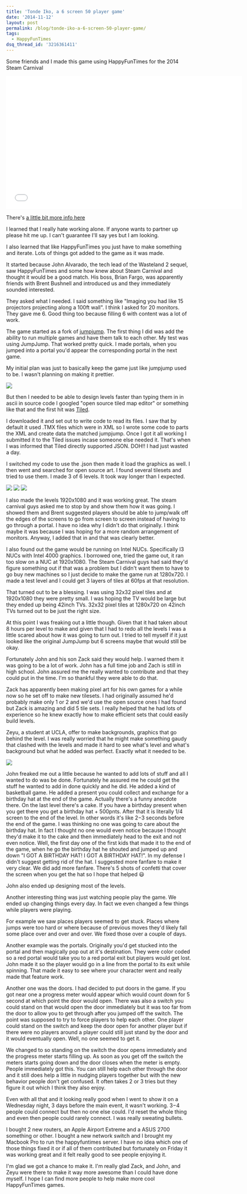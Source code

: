 ```yaml
---
title: 'Tonde Iko, a 6 screen 50 player game'
date: '2014-11-12'
layout: post
permalink: /blog/tonde-iko-a-6-screen-50-player-game/
tags:
  - HappyFunTimes
dsq_thread_id: '3216361411'
---
```

Some friends and I made this game using HappyFunTimes for the 2014 Steam
Carnival

<iframe width="640" height="360" src="//www.youtube.com/embed/aFMNmKYE8KM?rel=0" frameborder="0" allowfullscreen=""></iframe>

There's [a little bit more info here](http://greggman.github.io/hft-tonde-iko)

I learned that I really hate working alone. If anyone wants to partner up
please hit me up. I can't guarantee I'll say yes but I am looking.

I also learned that like HappyFunTimes you just have to make something and
iterate. Lots of things got added to the game as it was made.

It started because John Alvarado, the tech lead of the Wasteland 2 sequel, saw
HappyFunTimes and some how knew about Steam Carnival and thought it would be a
good match. His boss, Brian Fargo, was apparently friends with Brent Bushnell
and introduced us and they immediately sounded interested.

They asked what I needed. I said something like "Imaging you had like 15
projectors projecting along a 100ft wall". I think I asked for 20 monitors.
They gave me 6\. Good thing too because filling 6 with content was a lot of
work.

The game started as  a fork of [jumpjump](http://github.com/greggman/hft-jumpjump). The first thing I did was add the ability to run multiple games and have them
talk to each other. My test was using JumpJump. That worked pretty quick. I
made portals, when you jumped into a portal you'd appear the corresponding
portal in the next game.

My initial plan was just to basically keep the game just like jumpjump used to
be. I wasn't planning on making it prettier.

<img src="/blog/images/tonde-iko/jumpjump-old.png" />

But then I needed to be able to design levels faster than typing them in in
ascii in source code I googled "open source tiled map editor" or something like
that and the first hit was [Tiled](http://www.mapeditor.org).

I downloaded it and set out to write code to read its files. I saw that by
default it used .TMX files which were in XML so I wrote some code to parts the
XML and create data the matched jumpjump. Once I got it all working I submitted
it to the Tiled issues incase someone else needed it. That's when I was
informed that Tiled directly supported JSON. DOH!! I had just wasted a day.

I switched my code to use the .json then made it load the graphics as well. I
then went and searched for open source art. I found several tilesets and tried
to use them. I made 3 of 6 levels. It took way longer than I expected.

<img src="/blog/images/tonde-iko/level0-sm.png" />

<img src="/blog/images/tonde-iko/level1-sm.png" />

<img src="/blog/images/tonde-iko/level2-sm.png" />

I also made the levels 1920x1080 and it was working great. The steam carnival
guys asked me to stop by and show them how it was going. I showed them and
Brent suggested players should be able to jump/walk off the edges of the
screens to go from screen to screen instead of having to go through a portal. I
have no idea why I didn't do that originally. I think maybe it was because I
was hoping for a more random arrangement of monitors. Anyway, I added that in
and that was clearly better.

I also found out the game would be running on Intel NUCs. Specifically I3 NUCs
with Intel 4000 graphics. I borrowed one, tried the game out, it ran too slow
on a NUC at 1920x1080. The Steam Carnival guys had said they'd figure something
out if that was a problem but I didn't want them to have to go buy new machines
so I just decide to make the game run at 1280x720. I made a test level and I
could get 3 layers of tiles at 60fps at that resolution.

That turned out to be a blessing. I was using 32x32 pixel tiles and at
1920x1080 they were pretty small. I was hoping the TV would be large but they
ended up being 42inch TVs. 32x32 pixel tiles at 1280x720 on 42inch TVs turned
out to be just the right size.

At this point I was freaking out a little though. Given that it had taken about
8 hours per level to make and given that I had to redo all the levels I was a
little scared about how it was going to turn out. I tried to tell myself if it
just looked like the original JumpJump but 6 screens maybe that would still be
okay.

Fortunately John and his son Zack said they would help. I warned them it was
going to be a lot of work. John has a full time job and Zach is still in high
school. John assured me the really wanted to contribute and that they could put
in the time. I'm so thankful they were able to do that.

Zack has apparently been making pixel art for his own games for a while now so
he set off to make new tilesets. I had originally assumed he'd probably make
only 1 or 2 and we'd use the open source ones I had found but Zack is amazing
and did 5 tile sets. I really helped that he had lots of experience so he knew
exactly how to make efficient sets that could easily build levels.

Zeyu, a student at UCLA, offer to make backgrounds, graphics that go behind the
level. I was really worried that he might make something gaudy that clashed
with the levels and made it hard to see what's level and what's background but
what he added was perfect. Exactly what it needed to be.

<img src="/blog/images/tonde-iko/level0-with-bg.gif" />

John freaked me out a little because he wanted to add lots of stuff and all I
wanted to do was be done. Fortunately he assured me he could get the stuff he
wanted to add in done quickly and he did. He added a kind of basketball game.
He added a present you could collect and exchange for a birthday hat at the end
of the game. Actually there's a funny anecdote there. On the last level there's
a cake. If you have a birthday present when you get there you get a birthday
hat + 500pnts. After that it is literally 1/4 screen to the end of the level.
In other words it's like 2&minus;3 seconds before the end of the game. I was
thinking no one was going to care about the birthday hat. In fact I thought no
one would even notice because I thought they'd make it to the cake and then
immediately head to the exit and not even notice. Well, the first day one of
the first kids that made it to the end of the game, when he go the birthday hat
he shouted and jumped up and down "I GOT A BIRTHDAY HAT! I GOT A BIRTHDAY
HAT!".  In my defense I didn't suggest getting rid of the hat. I suggested more
fanfare to make it very clear. We did add more fanfare. There's 5 shots of
confetti that cover the screen when you get the hat so I hope that helped
&#128515;

John also ended up designing most of the levels.

Another interesting thing was just watching people play the game. We ended up
changing things every day. In fact we even changed a few things while players
were playing.

For example we saw places players seemed to get stuck. Places where jumps were
too hard or where because of previous moves they'd likely fall some place over
and over and over. We fixed those over a couple of days.

Another example was the portals. Originally you'd get stucked into the portal
and then magically pop out at it's destination. They were color coded so a red
portal would take you to a red portal exit but players would get lost. John
made it so the player would go in a line from the portal to its exit while
spinning. That made it easy to see where your character went and really made
that feature work.

Another one was the doors. I had decided to put doors in the game. If you got
near one a progress meter would appear which would count down for 5 second at
which point the door would open. There was also a switch you could stand on
that would open the door immediately but it was too far from the door to allow
you to get through after you jumped off the switch. The point was supposed to
try to force players to help each other. One player could stand on the switch
and keep the door open for another player but if there were no players around a
player could still just stand by the door and it would eventually open. Well,
no one seemed to get it.

We changed to so standing on the switch the door opens immediately and the
progress meter starts filling up. As soon as you get off the switch the meters
starts going down and the door closes when the meter is empty. People
immediately got this. You can still help each other through the door and it
still does help a little in nudging players together but with the new behavior
people don't get confused. It often takes 2 or 3 tries but they figure it out
which I think they also enjoy.

Even with all that and it looking really good when I went to show it on a
Wednesday night, 3 days before the main event, it wasn't working. 3&minus;4
people could connect but then no one else could. I'd reset the whole thing and
even then people could rarely connect. I was really sweating bullets.

I bought 2 new routers, an Apple Airport Extreme and a ASUS 2700 something or
other. I bought a new network switch and I brought my Macbook Pro to run the
happyfuntimes server. I have no idea which one of those things fixed it or if
all of them contributed but fortunately on Friday it was working great and it
felt really good to see people enjoying it.

I'm glad we got a chance to make it. I'm really glad Zack, and John, and Zeyu
were there to make it way more awesome than I could have done myself. I hope I
can find more people to help make more cool HappyFunTimes games.